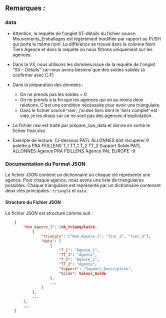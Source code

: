 

## Remarques :
### data 

- Attention, la requête de l'onglet ST-détails du fichier source Mouvements_Emballages est légèrement modifiée par rapport au PUSH qui porte le même nom. La différence se trouve dans la colonne Nom Tiers Agence et dans la requête où nous filtrons uniquement sur les agences.

- Dans la V3, nous utilisons les données issue de la requête de l'onglet "SV - Détails" car nous avons besoins que des soldes validés (à confirmer avec C.F)
- Dans la préparation des données : 
    - On ne prends pas les soldes = 0
    - On ne prends à la fin que les agences qui on au moins deux relations. C'est une condition nécéssaire pour avoir une triangulaire
    - Dans le fichier source 'raw', j'ai des tiers dont le 'tiers complet' est vide, je les drops car ce ne sont pas des agences d'exploitation.

- Le fichier raw est traité par prepare_raw_data et donne en sortie le fichier final.xlsx
- Exemple de lecture. Ci-dessous PATL ALLONNES doit récupérer 9 palette à PRA FEILLENS
    T_1	            TT_1	T_2	            TT_2	Support	    Solde
    PATL ALLONNES	Agence	PRA FEILLENS	Agence	PAL EUROPE	-9

### Documentation du Format JSON

Le fichier JSON contient un dictionnaire où chaque clé représente une agence. Pour chaque agence, nous avons une liste de triangulaires possibles. Chaque triangulaire est représenté par un dictionnaire contenant deux clés principales : `triangle` et `data`.

#### Structure du Fichier JSON

Le fichier JSON est structuré comme suit :

```json
    {
        "Nom_Agence_1": [nb_triangulaire,
            {
                "triangle": ["Nom_Agence_1", "tier_2", "tier_3"],
                "data": [
                    {
                        "T_1": "Agence_1",
                        "TT_1": "Agence",
                        "T_2": "Agence_2",
                        "TT_2": "Agence",
                        "Support": "Support_Description",
                        "Solde": Valeur_Solde
                    },
                    ...
                ]
            },
            ...
        ],
        ...
    }
```